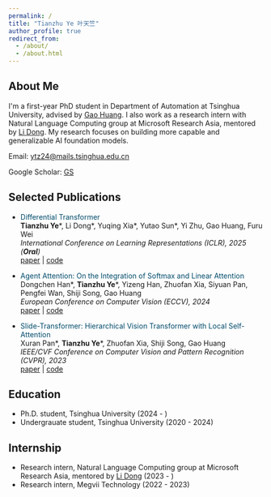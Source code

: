 ```yaml
---
permalink: /
title: "Tianzhu Ye 叶天竺"
author_profile: true
redirect_from: 
  - /about/
  - /about.html
---
```


## About Me
I'm a first-year PhD student in Department of Automation at Tsinghua University, advised by [Gao Huang](https://www.gaohuang.net/). I also work as a research intern with Natural Language Computing group at Microsoft Research Asia, mentored by [Li Dong](https://dong.li/). My research focuses on building more capable and generalizable AI foundation models.

Email: ytz24@mails.tsinghua.edu.cn

Google Scholar: [GS](https://scholar.google.com/citations?user=7X8BCBsAAAAJ)

## Selected Publications

- <span style="color:#004B6B">Differential Transformer</span>  
**Tianzhu Ye**\*, Li Dong\*, Yuqing Xia\*, Yutao Sun\*, Yi Zhu, Gao Huang, Furu Wei  
*International Conference on Learning Representations (ICLR), 2025 (**Oral**)*  
[paper](https://arxiv.org/abs/2410.05258) | [code](https://aka.ms/Diff-Transformer)  

- <span style="color:#004B6B">Agent Attention: On the Integration of Softmax and Linear Attention</span>  
Dongchen Han\*, **Tianzhu Ye**\*, Yizeng Han, Zhuofan Xia, Siyuan Pan, Pengfei Wan, Shiji Song, Gao Huang  
*European Conference on Computer Vision (ECCV), 2024*  
[paper](https://arxiv.org/abs/2312.08874) | [code](https://github.com/LeapLabTHU/Agent-Attention)

- <span style="color:#004B6B">Slide-Transformer: Hierarchical Vision Transformer with Local Self-Attention</span>  
Xuran Pan\*, **Tianzhu Ye**\*, Zhuofan Xia, Shiji Song, Gao Huang  
*IEEE/CVF Conference on Computer Vision and Pattern Recognition (CVPR), 2023*  
[paper](https://arxiv.org/abs/2304.04237) | [code](https://github.com/LeapLabTHU/Slide-Transformer)

## Education
- Ph.D. student, Tsinghua University (2024 - )
- Undergrauate student, Tsinghua University (2020 - 2024)

## Internship
- Research intern, Natural Language Computing group at Microsoft Research Asia, mentored by [Li Dong](https://dong.li/) (2023 - )
- Research intern, Megvii Technology (2022 - 2023)
